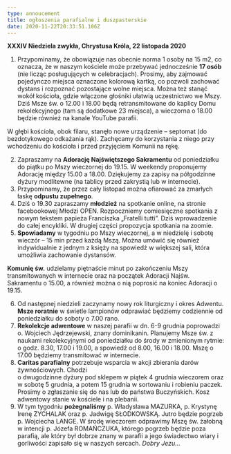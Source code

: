 ```yaml
---
type: annoucement
title: ogłoszenia parafialne i duszpasterskie
date: 2020-11-22T20:33:51.106Z
---
```

<!--StartFragment-->

**XXXIV Niedziela zwykła, Chrystusa Króla, 22 listopada 2020**

1. Przypominamy, że obowiązuje nas obecnie norma 1 osoby na 15 m2, co oznacza, że w naszym kościele może przebywać jednocześnie **17 osób** (nie licząc posługujących w celebracjach). Prosimy, aby zajmować pojedynczo miejsca oznaczone kolorową kartką, co pozwoli zachować dystans i rozpoznać pozostające wolne miejsca. Można też stanąć wokół kościoła, gdzie włączone głośniki ułatwią uczestnictwo we Mszy. Dziś Msze św. o 12.00 i 18.00 będą retransmitowane do kaplicy Domu rekolekcyjnego (tam są dodatkowe 23 miejsca), a wieczorna o 18.00 będzie również na kanale YouTube parafii.

W głębi kościoła, obok filaru, stanęło nowe urządzenie – septomat (do bezdotykowego odkażania rąk). Zachęcamy do korzystania z niego przy wchodzeniu do kościoła i przed przyjęciem Komunii na rękę.

2. Zapraszamy na **Adorację Najświętszego Sakramentu** od poniedziałku do piątku po Mszy wieczornej do 19.15. W weekendy proponujemy Adorację między 15.00 a 18.00. Dziękujemy za zapisy na półgodzinne dyżury modlitewne (na tablicy przed zakrystią lub w internecie).
3. Przypominamy, że przez cały listopad można ofiarować za zmarłych łaskę **odpustu zupełnego**.
4. Dziś o 19.30 zapraszamy **młodzież** na spotkanie online, na stronie facebookowej Młodzi OPEN. Rozpoczniemy comiesięczne spotkania z nowym tekstem papieża Franciszka „Fratelli tutti”. Dziś wprowadzenie do całej encykliki. W drugiej części propozycja spotkania na zoomie.
5. **Spowiadamy** w tygodniu po Mszy wieczornej, a w niedzielę i sobotę wieczór – 15 min przed każdą Mszą. Można umówić się również indywidualnie z jednym z księży na spowiedź w większej sali, która umożliwia zachowanie dystansów.

**Komunię św.** udzielamy piętnaście minut po zakończeniu Mszy transmitowanych w internecie oraz na początek Adoracji Najśw. Sakramentu o 15.00, a również można o nią poprosić na koniec Adoracji o 19.15.

6. Od następnej niedzieli zaczynamy nowy rok liturgiczny i okres Adwentu. **Msze roratnie** w świetle lampionów odprawiać będziemy codziennie od poniedziałku do soboty o 7.00 rano.
7. **Rekolekcje adwentowe** w naszej parafii w dn. 6-9 grudnia poprowadzi o. Wojciech Jędrzejewski, znany dominikanin. Planujemy Msze św. z naukami rekolekcyjnymi od poniedziałku do środy w zmienionym rytmie: o godz. 8.30, 17.00 i 19.00, a spowiedź od 8.00, 16.00 i 18.00. Mszę o 17.00 będziemy transmitować w internecie.
8. **Caritas parafialny** potrzebuje wsparcia w akcji zbierania darów żywnościowych. Chodzi\
   o dwugodzinne dyżury pod sklepem w piątek 4 grudnia wieczorem oraz w sobotę 5 grudnia, a potem 15 grudnia w sortowaniu i robieniu paczek. Prosimy o zgłaszanie się do nas lub do państwa Buczyńskich. Kosz adwentowy stanie w kościele i na plebanii.
9. W tym tygodniu **pożegnaliśmy** p. Władysława MAZURKA, p. Krystynę Irenę ZYCHALAK oraz p. Jadwigę SŁODKOWSKĄ. Jutro będzie pogrzeb p. Wojciecha LANGE. W środę wieczorem odprawimy Mszę św. żałobną w intencji p. Józefa ROMAŃCZUKA, którego pogrzeb będzie poza parafią, ale który był dobrze znany w parafii a jego świadectwo wiary i gorliwości zapisało się w naszych sercach. *Dobry Jezu…*

<!--EndFragment-->